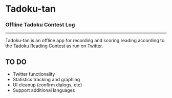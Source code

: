 # Tadoku-tan #
### Offline Tadoku Contest Log ###

-----

Tadoku-tan is an offline app for recording and scoring reading according to the [Tadoku Reading Contest](http://readmod.wordpress.com/) as run on [Twitter](https://twitter.com/TadokuBot).

## TO DO ##
- Twitter functionality
- Statistics tracking and graphing
- UI cleanup (confirm dialogs, etc)
- Support additional languages
